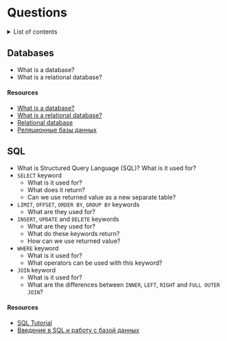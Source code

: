 # Questions

<details>
<summary>List of contents</summary>

- [Databases](#databases)
- [SQL](#sql)
  
</details>

## Databases

- What is a database?
- What is a relational database?

#### Resources

- [What is a database?](https://www.oracle.com/database/what-is-database/)
- [What is a relational database?](https://www.oracle.com/database/what-is-a-relational-database/)
- [Relational database](https://www.techtarget.com/searchdatamanagement/definition/relational-database)
- [Реляционные базы данных](https://yandex.cloud/ru/docs/glossary/relational-databases?utm_referrer=https%3A%2F%2Fgist.github.com%2F)

## SQL

- What is Structured Query Language (SQL)? What is it used for?
- `SELECT` keyword
  - What is it used for?
  - What does it return?
  - Can we use returned value as a new separate table?
- `LIMIT`, `OFFSET`, `ORDER BY`, `GROUP BY` keywords
  - What are they used for?
- `INSERT`, `UPDATE` and `DELETE` keywords
  - What are they used for?
  - What do these keywords return? 
  - How can we use returned value?
- `WHERE` keyword
  - What is it used for?
  - What operators can be used with this keyword?
- `JOIN` keyword
  - What is it used for?
  - What are the differences between `INNER`, `LEFT`, `RIGHT` and `FULL OUTER JOIN`?

#### Resources

- [SQL Tutorial](https://www.w3schools.com/sql/default.asp)
- [Введение в SQL и работу с базой данных](https://netology.ru/programs/vvedenie-v-sql-i-rabotu-s-bazoi-dannih#/)
